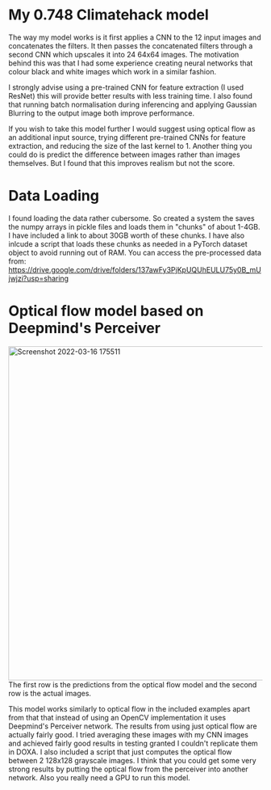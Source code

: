 # My 0.748 Climatehack model 

The way my model works is it first applies a CNN to the 12 input images and concatenates the filters. It then passes the concatenated filters through a second CNN which upscales it into 24 64x64 images. The motivation behind this was that I had some experience creating neural networks that colour black and white images which work in a similar fashion.

I strongly advise using a pre-trained CNN for feature extraction (I used ResNet) this will provide better results with less training time. I also found that running batch normalisation during inferencing and applying Gaussian Blurring to the output image both improve performance.

If you wish to take this model further I would suggest using optical flow as an additional input source, trying different pre-trained CNNs for feature extraction, and reducing the size of the last kernel to 1. Another thing you could do is predict the difference between images rather than images themselves. But I found that this improves realism but not the score.
# Data Loading 

I found loading the data rather cubersome. So created a system the saves the numpy arrays in pickle files and loads them in "chunks" of about 1-4GB. I have included a link to about 30GB worth of these chunks. I have also inlcude a script that loads these chunks as needed in a PyTorch dataset object to avoid running out of RAM.
You can access the pre-processed data from: https://drive.google.com/drive/folders/137awFy3PjKpUQUhEULU75y0B_mUjwjzi?usp=sharing

# Optical flow model based on Deepmind's Perceiver
<img width="661" alt="Screenshot 2022-03-16 175511" src="https://user-images.githubusercontent.com/94075036/158827253-42c30173-7d84-44d6-9dae-f7e3da8278a1.png">
The first row is the predictions from the optical flow model and the second row is the actual images.

This model works similarly to optical flow in the included examples apart from that that instead of using an OpenCV implementation it uses Deepmind's Perceiver network. The results from using just optical flow are actually fairly good. I tried averaging these images with my CNN images and achieved fairly good results in testing granted I couldn't replicate them in DOXA. I also included a script that just computes the optical flow between 2 128x128 grayscale images. I think that you could get some very strong results by putting the optical flow from the perceiver into another network. Also you really need a GPU to run this model.
